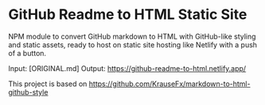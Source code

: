 # GitHub Readme to HTML Static Site

NPM module to convert GitHub markdown to HTML with GitHub-like styling and static assets, ready to host on static site hosting like Netlify with a push of a button.

Input: [ORIGINAL.md]
Output: https://github-readme-to-html.netlify.app/

This project is based on https://github.com/KrauseFx/markdown-to-html-github-style
